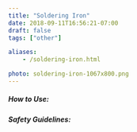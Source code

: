 ```yaml
---
title: "Soldering Iron"
date: 2018-09-11T16:56:21-07:00
draft: false
tags: ["other"]

aliases:
    - /soldering-iron.html

photo: soldering-iron-1067x800.png
---
```


##### How to Use:


##### Safety Guidelines:


